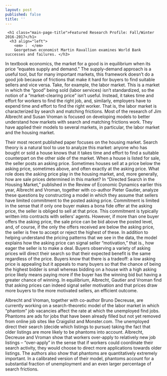 ```yaml
---
layout: post
published: false
title: ''
---
```



     <h1 class="main-page-title">Featured Research Profile: Fall/Winter 2016-2017</h1>
      <h3 align="left">   
        <em> :  </em> 
        Georgetown economist Martin Ravallion examines World Bank successes and failures. </h3>

 </p>In textbook economics, the market for a good is in equilibrium when its price “equates supply and demand.” The supply-demand approach is a useful tool, but for many important markets, this framework doesn’t do a good job because of frictions that make it hard for buyers to find suitable sellers and vice versa. Take, for example, the labor market. This is a market in which the “good” being sold (labor services) isn’t standardized, so the notion of a “market-clearing price” isn’t useful. Instead, it takes time and effort for workers to find the right job, and, similarly, employers have to expend time and effort to find the right worker. That is, the labor market is characterized by search and matching frictions. Most of the research of Jim Albrecht and Susan Vroman is focused on developing models to better understand how markets with search and matching frictions work. They have applied their models to several markets, in particular, the labor market and the housing market. </p>
 
 </p>Their most recent published paper focuses on the housing market. Search theory is a natural tool to use to analyze this market: anyone who has bought or sold a house knows that it takes time and effort to find a suitable counterpart on the other side of the market. When a house is listed for sale, the seller posts an asking price. Sometimes houses sell at a price below the asking price, sometimes above, and often exactly at the asking price. What role does the asking price play in the housing market, and, more generally, how are sale prices determined in this market? In “Directed Search in the Housing Market,” published in the Review of Economic Dynamics earlier this year, Albrecht and Vroman, together with co-author Pieter Gautier, analyze these questions by constructing a model in which they assume that sellers have limited commitment to the posted asking price. Commitment is limited in the sense that if only one buyer makes a bona fide offer at the asking price, the seller is obliged to sell at that price. This commitment is typically written into contracts with sellers’ agents. However, if more than one buyer offers the asking price, the sale price can be bid above the posted level, and, of course, if the only the offers received are below the asking price, the seller is free to accept or reject the highest of these. In addition to helping understand the pricing patterns that we see in the data, the model explains how the asking price can signal seller “motivation,” that is., how eager the seller is to make a deal. Buyers observing a variety of asking prices will direct their search so that their expected benefit is the same regardless of the price. Buyers know that there is a tradeoff: a low asking price is appealing but it appeals to many buyers so that the chance of being the highest bidder is small whereas bidding on a house with a high asking price likely means paying more if the buyer has the winning bid but having a greater chance of winning. In equilibrium, Albrecht, Gautier and Vroman find that asking prices can indeed signal seller motivation and that prices draw more buyers to the more motivated sellers, an efficient outcome. </p>
 
 </p>Albrecht and Vroman, together with co-author Bruno Decreuse, are currently working on a search-theoretic model of the labor market in which “phantom” job vacancies affect the rate at which the unemployed find jobs. Phantoms are ads for jobs that have been already filled but not yet removed from online job sites like Craigslist and Monster.com. The unemployed direct their search (decide which listings to pursue) taking the fact that older listings are more likely to be phantoms into account. Albrecht, Decreuse and Vroman show that workers over-apply to relatively new job listings – “over-apply” in the sense that if workers could coordinate their search activity, they would choose to direct more applications towards older listings. The authors also show that phantoms are quantitatively extremely important. In a calibrated version of their model, phantoms account for a substantial fraction of unemployment and an even larger percentage of search frictions. </p>

